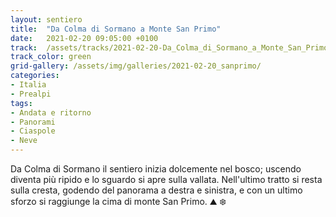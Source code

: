 ```yaml
---
layout: sentiero
title:  "Da Colma di Sormano a Monte San Primo"
date:   2021-02-20 09:05:00 +0100
track:  /assets/tracks/2021-02-20-Da_Colma_di_Sormano_a_Monte_San_Primo.gpx
track_color: green
grid-gallery: /assets/img/galleries/2021-02-20_sanprimo/
categories:
- Italia
- Prealpi
tags:
- Andata e ritorno
- Panorami
- Ciaspole
- Neve
---
```


Da Colma di Sormano il sentiero inizia dolcemente nel bosco; uscendo diventa più ripido e lo sguardo si apre sulla vallata. Nell'ultimo tratto si resta sulla cresta, godendo del panorama a destra e sinistra, e con un ultimo sforzo si raggiunge la cima di monte San Primo.
:mountain: :snowflake: